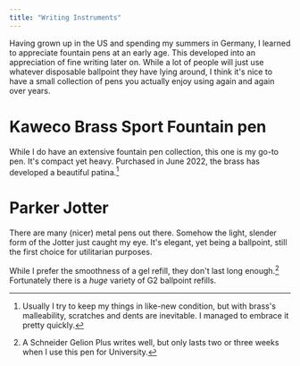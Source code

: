 ```yaml
---
title: "Writing Instruments"
---
```


Having grown up in the US and spending my summers in Germany, I learned to appreciate fountain pens at an early age. This developed into an appreciation of fine writing later on. While a lot of people will just use whatever disposable ballpoint they have lying around, I think it's nice to have a small collection of pens you actually enjoy using again and again over years.

# Kaweco Brass Sport Fountain pen
While I do have an extensive fountain pen collection, this one is my go-to pen. It's compact yet heavy. Purchased in June 2022, the brass has developed a beautiful patina.[^patina]

[^patina]: Usually I try to keep my things in like-new condition, but with brass's malleability, scratches and dents are inevitable. I managed to embrace it pretty quickly.

# Parker Jotter
There are many (nicer) metal pens out there. Somehow the light, slender form of the Jotter just caught my eye. It's elegant, yet being a ballpoint, still the first choice for utilitarian purposes.

While I prefer the smoothness of a gel refill, they don't last long enough.[^gel] Fortunately there is a *huge* variety of G2 ballpoint refills.

[^gel]: A Schneider Gelion Plus writes well, but only lasts two or three weeks when I use this pen for University.
